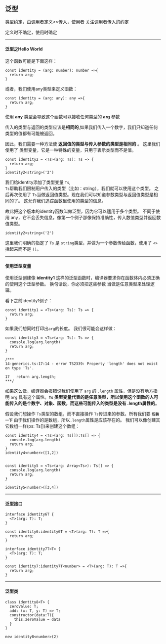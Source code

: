 ## 泛型


类型约定，由调用者定义<>传入，使用者 关注调用者传入的约定

定义时不确定，使用时确定

---

#### 泛型之Hello World

这个函数可能是下面这样：
```
const identity = (arg: number): number =>{
  return arg;
}
```
或者，我们使用any类型来定义函数：
```
const identity = (arg: any): any =>{
  return arg;
}
```
使用 **any** 类型会导致这个函数可以接收任何类型的 **arg** 参数

传入的类型与返回的类型应该是**相同的**,如果我们传入一个数字，我们只知道任何类型的值都有可能被返回。

因此，我们需要一种方法使 **返回值的类型与传入参数的类型是相同的** 。 这里我们使用了 类型变量，它是一种特殊的变量，只用于表示类型而不是值。
```
const identity2 = <Ts>(arg: Ts): Ts => {
  return arg;
}
identity2<string>('2')
```
我们给identity添加了类型变量  ```Ts```,   
```Ts```帮助我们限制用户传入的类型（比如：string），我们就可以使用这个类型。 之后再次使用了 ```Ts```当做返回值类型。现在我们可以知道参数类型与返回值类型是相同的了。 这允许我们追踪函数里使用的类型的信息。


故此把这个版本的identity函数叫做泛型，因为它可以适用于多个类型。 不同于使用 any，它不会丢失信息，像第一个例子那像保持准确性，传入数值类型并返回数值类型。
```
identity2<string>('2')
```
这里我们明确的指定了 ```Ts``` 是 ```string```类型，并做为一个参数传给函数，使用了 ```<>```括起来而不是 ```()```。

---

#### 使用泛型变量

使用泛型创建像 **identity1** 这样的泛型函数时，编译器要求你在函数体内必须正确的使用这个泛型参数。 换句话说，你必须把这些参数 当做是任意类型来处理逻辑。

看下之前identity1例子：
```
const identity1 = <Ts>(arg: Ts): Ts => {
  return arg;
}
```
如果我们想同时打印出```arg```的长度。 我们很可能会这样做：

```
const identity3 = <Ts>(arg: Ts): Ts => {
  console.log(arg.length)
  return arg;
}

/***
14-generics.ts:17:14 - error TS2339: Property 'length' does not exist on type 'Ts'.

17   return arg.length;
***/
```

如果这么做，编译器会报错说我们使用了 ```arg```  的 ```.length``` 属性，但是没有地方指明 ```arg``` 具有这个属性。**```Ts``` 类型变量代表的是任意类型，所以使用这个函数的人可能传入的是个数字、对象、函数，而这些可能传入的类型是没有 .length属性的**。


假设我们想操作 ```Ts```类型的数组，而不直接操作 ```Ts```传进来的参数。所有我们要 **```包装一下```**  由于我们操作的是数组，所以```.length```属性是应该存在的。 我们可以像创建其它数组一样(ps: Ts[])来创建这个数组：

```
const identity4 = <Ts>(arg: Ts[]):Ts[] => {
  console.log(arg.length)
  return arg;
}
identity4<number>([1,2])


const identity5 = <Ts>(arg: Array<Ts>): Ts[] => {
  console.log(arg.length)
  return arg;
}

identity5<number>([3,4])
```

---
#### 泛型接口

```
interface identity6T {
  <T>(arg: T): T;
}

const identity6:identity6T = <T>(arg: T): T =>{
  return arg;
}
```

```
interface identity7T<T> {
  <T>(arg: T): T;
}

const identity7:identity7T<number> = <T>(arg: T): T =>{
  return arg;
}
```

---
#### 泛型类

```
class identity8<T> {
  zeroValue: T;
  add: (x: T, y: T) => T;
  constructor(data:T){
    this.zeroValue = data
  }
}

new identity8<number>(2)
```











